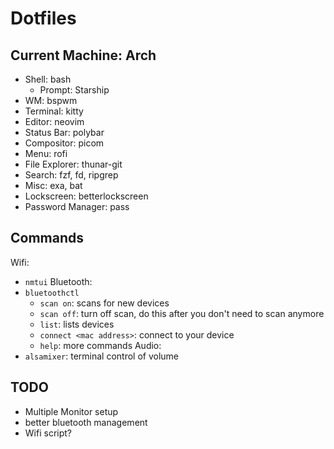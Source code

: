 # Dotfiles

## Current Machine: Arch
 - Shell: bash
   - Prompt: Starship
 - WM: bspwm
 - Terminal: kitty
 - Editor: neovim
 - Status Bar: polybar
 - Compositor: picom
 - Menu: rofi
 - File Explorer: thunar-git
 - Search: fzf, fd, ripgrep
 - Misc: exa, bat
 - Lockscreen: betterlockscreen
 - Password Manager: pass

## Commands
Wifi:
  - `nmtui`
Bluetooth:
  - `bluetoothctl`
    - `scan on`: scans for new devices
    - `scan off`: turn off scan, do this after you don't need to scan anymore
    - `list`: lists devices
    - `connect <mac address>`: connect to your device
    - `help`: more commands
Audio:
  - `alsamixer`: terminal control of volume

## TODO
- Multiple Monitor setup
- better bluetooth management
- Wifi script?
